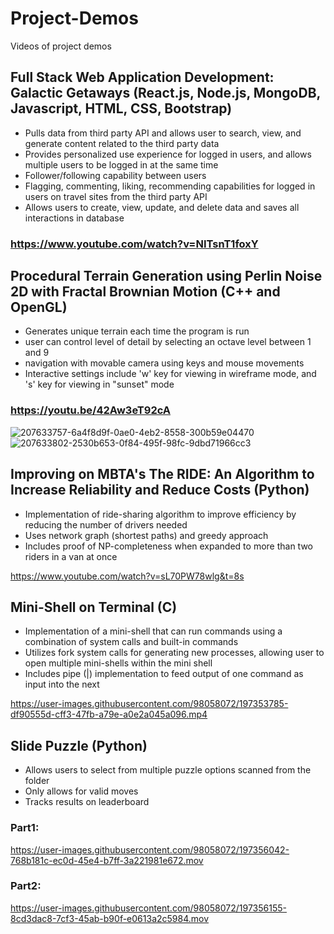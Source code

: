 # Project-Demos
Videos of project demos


## Full Stack Web Application Development: Galactic Getaways (React.js, Node.js, MongoDB, Javascript, HTML, CSS, Bootstrap)

- Pulls data from third party API and allows user to search, view, and generate content related to the third party data
- Provides personalized use experience for logged in users, and allows multiple users to be logged in at the same time
- Follower/following capability between users
- Flagging, commenting, liking, recommending capabilities for logged in users on travel sites from the third party API
- Allows users to create, view, update, and delete data and saves all interactions in database

### https://www.youtube.com/watch?v=NITsnT1foxY

## Procedural Terrain Generation using Perlin Noise 2D with Fractal Brownian Motion (C++ and OpenGL)

- Generates unique terrain each time the program is run
- user can control level of detail by selecting an octave level between 1 and 9
- navigation with movable camera using keys and mouse movements
- Interactive settings include 'w' key for viewing in wireframe mode, and 's' key for viewing in "sunset" mode


### https://youtu.be/42Aw3eT92cA


![207633757-6a4f8d9f-0ae0-4eb2-8558-300b59e04470](https://user-images.githubusercontent.com/98058072/209445914-32cdd557-2956-458b-9aba-35ee73831a28.png)
![207633802-2530b653-0f84-495f-98fc-9dbd71966cc3](https://user-images.githubusercontent.com/98058072/209445916-d75421e8-3f27-46ea-abea-48bfb77789af.png)


## Improving on MBTA's The RIDE: An Algorithm to Increase Reliability and Reduce Costs (Python)

- Implementation of ride-sharing algorithm to improve efficiency by reducing the number of drivers needed
- Uses network graph (shortest paths) and greedy approach
- Includes proof of NP-completeness when expanded to more than two riders in a van at once


https://www.youtube.com/watch?v=sL70PW78wlg&t=8s





## Mini-Shell on Terminal (C)

- Implementation of a mini-shell that can run commands using a combination of system calls and built-in commands
- Utilizes fork system calls for generating new processes, allowing user to open multiple mini-shells within the mini shell
- Includes pipe (|) implementation to feed output of one command as input into the next

https://user-images.githubusercontent.com/98058072/197353785-df90555d-cff3-47fb-a79e-a0e2a045a096.mp4








## Slide Puzzle (Python)

- Allows users to select from multiple puzzle options scanned from the folder
- Only allows for valid moves
- Tracks results on leaderboard

### Part1:

https://user-images.githubusercontent.com/98058072/197356042-768b181c-ec0d-45e4-b7ff-3a221981e672.mov







### Part2:

https://user-images.githubusercontent.com/98058072/197356155-8cd3dac8-7cf3-45ab-b90f-e0613a2c5984.mov













